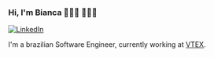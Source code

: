 ### Hi, I'm Bianca 🙋🏼‍♀️ 👩🏼‍💻
<a href="https://linkedin.com/in/bvillar/"><img src="https://img.shields.io/badge/LinkedIn--_.svg?style=social&logo=linkedin" alt="LinkedIn"></a>

I'm a brazilian Software Engineer, currently working at [VTEX](https://vtex.com/us-en/time-to-revenue/).
